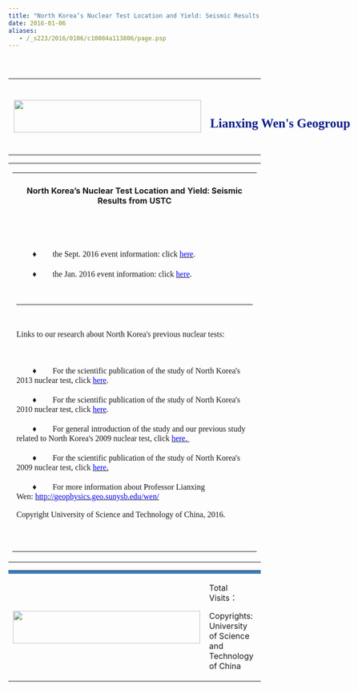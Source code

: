 ```yaml
---
title: "North Korea’s Nuclear Test Location and Yield: Seismic Results from USTC"
date: 2016-01-06
aliases:
   - /_s223/2016/0106/c10084a113806/page.psp
---
```

<!-- <!DOCTYPE html> -->
<html xmlns="http://www.w3.org/1999/xhtml">
<head>
<meta http-equiv="Content-Type" content="text/html; charset=utf-8" />
<title>North Korea’s Nuclear Test Location and Yield: Seismic Results from USTC</title>

<link type="text/css" href="/_css/_system/system.css" rel="stylesheet"/>
<link type="text/css" href="/_upload/site/1/style/1/1.css" rel="stylesheet"/>
<link type="text/css" href="/_upload/site/00/df/223/style/28/28.css" rel="stylesheet"/>

<script language="javascript" src="/_js/jquery.min.js" sudy-wp-context="" sudy-wp-siteId="223"></script>
<script language="javascript" src="/_js/jquery.sudy.wp.visitcount.js"></script>
<link href="/_upload/tpl/00/d3/211/template211/res/style.css" rel="stylesheet" type="text/css" OLDSRC="/_upload/tpl/00/d3/211/template211/res/style.css" OLDID="22414" RELATED="1">
<style type="text/css">
<!--
.STYLE1 {color: #638fd8}
-->
</style>
</head>

<body>
<table width="1000" height="26" border="0" align="center" cellpadding="0" cellspacing="0" background="/_upload/tpl/00/d3/211/template211/res/index_01.gif" OLDSRC="/_upload/tpl/00/d3/211/template211/res/index_01.gif" OLDID="22389" RELATED="1">
</table>
</td>
</tr>
</table>
<table width="1000" border="0" align="center" cellpadding="0" cellspacing="0">
<tr>
<td width="415" height="152" align="center" valign="middle" background="/_upload/tpl/00/d3/211/template211/res/index_02.jpg" OLDSRC="/_upload/tpl/00/d3/211/template211/res/index_02.jpg" OLDID="22390" RELATED="1"><img src="/_upload/tpl/00/d3/211/template211/res/index_01.png" width="374" height="65" OLDSRC="/_upload/tpl/00/d3/211/template211/res/index_01.png" OLDID="22404" RELATED="1"></td>
<td width="178" align="left" valign="middle" background="/_upload/tpl/00/d3/211/template211/res/index_10.gif" OLDSRC="/_upload/tpl/00/d3/211/template211/res/index_10.gif" OLDID="22391" RELATED="1">
<div style="position:absolute;width:552px;height:46px;z-index:1;font-family:'Times New Roman', Times, serif;font-size:25px;font-weight:800; color:#0e208a;">Lianxing Wen's Geogroup </div>
</td>
<td width="407" background="/_upload/tpl/00/d3/211/template211/res/index_01.jpg" OLDSRC="/_upload/tpl/00/d3/211/template211/res/index_01.jpg" OLDID="22392" RELATED="1">&nbsp;</td>
</tr>
</table>

<table width="1000" border="0" align="center" cellpadding="0" cellspacing="0" class="middlebg" style="word-wrap: break-word;">
<tr style="word-wrap: break-word;">
<td width="1000" align="left" valign="top" style="word-wrap: break-word;">
<div class="ejcontent" style="word-wrap: break-word;">
<table width="95%" border="0" align="center" cellpadding="0" cellspacing="0" style="word-wrap: break-word;">
<tr>
<td height="40" align="center"><h4><span frag="窗口1" portletmode="simpleArticleAttri">North Korea’s Nuclear Test Location and Yield: Seismic Results from USTC</span></h4></td>
</tr>
<tr style="word-wrap: break-word;">
<td align="left" class="cc" style="word-wrap: break-word;">
<span frag="窗口2" portletmode="simpleArticleAttri"><div class='wp_articlecontent'><DIV class=Custom_UnionStyle _fckxhtmljob="1">
<DIV class=Custom_UnionStyle _fckxhtmljob="1">
<P class=Custom_UnionStyle align=left _fckxhtmljob="1"><FONT face=Verdana _fckxhtmljob="1">　　&nbsp;</FONT></P>
<P class=Custom_UnionStyle align=justify _fckxhtmljob="1"><FONT face=Verdana _fckxhtmljob="1">　　♦　　the Sept. 2016 event information:&nbsp;click </FONT><A href="/_s223/2016/0909/c10084a113807/page.psp" _fckxhtmljob="1" _fcksavedurl="http://seis.ustc.edu.cn/en/201609/t20160909_253323.html"><FONT color=#0000ff face=Verdana>here</FONT></A><FONT face=Verdana _fckxhtmljob="1">.&nbsp; </FONT></P>
<P class=Custom_UnionStyle align=justify _fckxhtmljob="1"><FONT face=Verdana _fckxhtmljob="1">　　♦　　the Jan. 2016 event information: click&nbsp;<FONT color=#0000ff _fckxhtmljob="1"><A href="/_s223/2016/0909/c10084a113822/page.psp" _fckxhtmljob="1" _fcksavedurl="http://seis.ustc.edu.cn/en/201609/t20160909_253324.html"><FONT color=#0000ff _fckxhtmljob="1">here</FONT></A><FONT color=#000000 _fckxhtmljob="1">.</FONT></FONT></FONT></P>
<P class=Custom_UnionStyle align=justify _fckxhtmljob="1"><FONT color=#0000ff _fckxhtmljob="1"></FONT><FONT face=Verdana _fckxhtmljob="1">&nbsp;</FONT></P>
<P class=Custom_UnionStyle align=justify _fckxhtmljob="1"><FONT face=Verdana>
<HR>
</FONT>
<P><FONT face=Verdana></FONT></P>
<P class=Custom_UnionStyle><FONT face=Verdana>&nbsp;</FONT></P>
<P class=Custom_UnionStyle><FONT face=Verdana>Links to our research about North Korea's previous nuclear tests:</FONT></P>
<P class=Custom_UnionStyle><FONT face=Verdana>&nbsp;</FONT></P>
<P class=Custom_UnionStyle><FONT face=Verdana>　　♦　　For the scientific publication of the study of North Korea's 2013 nuclear test, click </FONT><A href="http://222.195.83.195/wen/Reprints/ZhangWen13GRL.pdf" _fcksavedurl="http://222.195.83.195/wen/Reprints/ZhangWen13GRL.pdf"><FONT color=#0000ff face=Verdana>here</FONT></A><FONT face=Verdana>.</FONT></P>
<P class=Custom_UnionStyle><FONT face=Verdana>　　♦　　For the scientific publication of the study of North Korea's 2010 nuclear test, click </FONT><A href="http://srl.geoscienceworld.org/content/early/2014/11/13/02201401170.full" _fcksavedurl="http://srl.geoscienceworld.org/content/early/2014/11/13/02201401170.full"><FONT color=#0000ff face=Verdana>here</FONT></A><FONT face=Verdana>.</FONT></P>
<P class=Custom_UnionStyle><FONT face=Verdana>　　♦　　For general introduction of the study and our previous study related to North Korea's 2009 nuclear test, click&nbsp;</FONT><A href="http://geophysics.geo.sunysb.edu/wen/NK/index_2009.html" _fcksavedurl="http://geophysics.geo.sunysb.edu/wen/NK/index_2009.html"><FONT face=Verdana><FONT color=#0000ff>here</FONT>.&nbsp;</FONT></A><FONT face=Verdana> </FONT></P>
<P class=Custom_UnionStyle><FONT face=Verdana>　　♦　　For the scientific publication of the study of North Korea's 2009 nuclear test, click&nbsp;</FONT><A href="http://srl.geoscienceworld.org/cgi/content/extract/81/1/26" _fcksavedurl="http://srl.geoscienceworld.org/cgi/content/extract/81/1/26"><FONT face=Verdana><FONT color=#0000ff>here</FONT>.</FONT></A><FONT face=Verdana> </FONT></P>
<P class=Custom_UnionStyle><FONT face=Verdana>　　♦　　For more information about Professor Lianxing Wen:&nbsp;</FONT><A href="http://geophysics.geo.sunysb.edu/wen/" _fcksavedurl="http://geophysics.geo.sunysb.edu/wen/"><FONT color=#0000ff face=Verdana>http://geophysics.geo.sunysb.edu/wen/</FONT></A><FONT face=Verdana>&nbsp;<BR><BR>Copyright&nbsp;University of Science and Technology of China, 2016.</FONT></P></DIV></DIV></div></span>
<div >


<br/>
</div></td>
</tr>
<tr>
<td height="25" align="center" valign="middle" class="up"></td>
</tr>
</table>
</div></td>
</tr>
</table>

<table width="1000" border="0" align="center" cellpadding="0" cellspacing="0" class="subright">
<tr>
<td height="3" colspan="2" bgcolor="#387FC6"></td>
</tr>
<tr>
<td width="451" height="100" align="center" valign="middle"><img src="/_upload/tpl/00/d3/211/template211/res/index_01.png" width="374" height="65" OLDSRC="/_upload/tpl/00/d3/211/template211/res/index_01.png" OLDID="22404" RELATED="1"></td>
<td width="539" align="left" valign="middle" style="padding-left:10px; line-height:20px;"><p>Total Visits：
        <script src="http://infoapache.ustc.edu.cn/wcm_count/wcm_count_server.php?siteID=269" ignoreapd="1"></script>
        &nbsp; </p>
  <p>Copyrights: University of Science and Technology of China</p></td>
</tr>
</table>

</body>
</html>
 <img src="/_visitcount?siteId=223&type=3&articleId=113806" style="display:none" width="0" height="0"></img>
